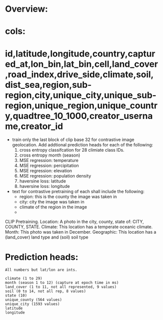 # Overview:

# cols: 
# id,latitude,longitude,country,captured_at,lon_bin,lat_bin,cell,land_cover,road_index,drive_side,climate,soil,dist_sea,region,sub-region,city,unique_city,unique_sub-region,unique_region,unique_country,quadtree_10_1000,creator_username,creator_id

* train only the last block of clip base 32 for contrastive image geolocation. Add addtional prediction heads for each of the following:
    1. cross entropy classifcation for 28 climiate class IDs.
    2. cross entropy month (season) 
    3. MSE regression: temperature
    4. MSE regression: percipitation
    5. MSE regression: elevation
    6. MSE regression: population density
    7. haversine loss: latitude
    8. haversine loss: longitude
* text for contrastive pretraining of each shall include the following:
    - region: this is the county the image was taken in
    - city: city the image was taken in
    - climate of the region in the image
    - 

CLIP Pretraining.
    Location: A photo in the city, county, state of: CITY, COUNTY, STATE.
    Climate: This location has a temperate oceanic climate.
    Month: This photo was taken in December.
    Geographic: This location has a (land_cover) land type and (soil) soil type



# Prediction heads:
    All numbers but lat/lon are ints.

    climate (1 to 29)
    month (season 1 to 12) (capture at epoch time in ms)
    land_cover (1 to 11, not all represented, 9 values)
    soil (0 to 14, not all rep, 8 values)
    state (10)
    unique_county (564 values)
    unique_city (1593 values)
    latitude
    longitude
